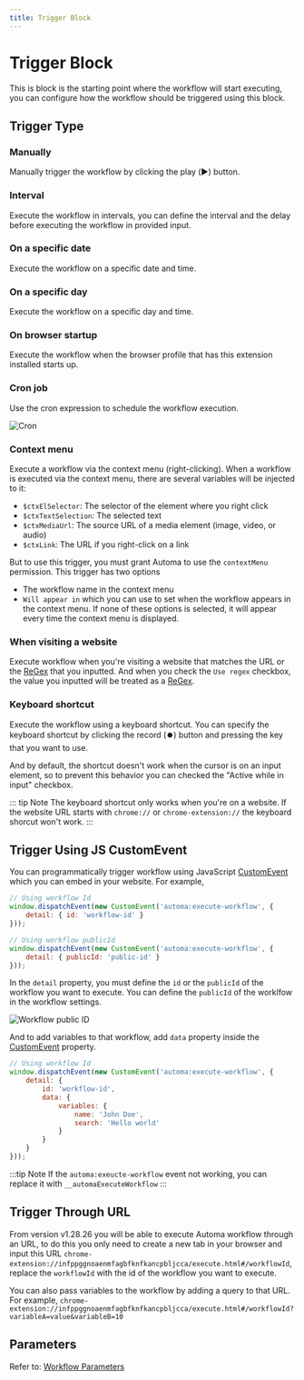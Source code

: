 ```yaml
---
title: Trigger Block
---
```


# Trigger Block
This is block is the starting point where the workflow will start executing, you can configure how the workflow should be triggered using this block.

## Trigger Type
### Manually
Manually trigger the workflow by clicking the play (▶️) button.

### Interval
Execute the workflow in intervals, you can define the interval and the delay before executing the workflow in provided input.

### On a specific date
Execute the workflow on a specific date and time.

### On a specific day
Execute the workflow on a specific day and time.

### On browser startup
Execute the workflow when the browser profile that has this extension installed starts up.

### Cron job
Use the cron expression to schedule the workflow execution.

![Cron](https://user-images.githubusercontent.com/22908993/192127832-38b73b5f-1bd0-458c-8a1c-311d85e2446b.png)

### Context menu
Execute a workflow via the context menu (right-clicking). When a workflow is executed via the context menu, there are several variables will be injected to it:

- `$ctxElSelector`: The selector of the element where you right click
- `$ctxTextSelection`: The selected text
- `$ctxMediaUrl`: The source URL of a media element (image, video, or audio)
- `$ctxLink`: The URL if you right-click on a link

But to use this trigger, you must grant Automa to use the `contextMenu` permission. This trigger has two options

- The workflow name in the context menu
- `Will appear in` which you can use to set when the workflow appears in the context menu. If none of these options is selected, it will appear every time the 
context menu is displayed.

### When visiting a website
Execute workflow when you're visiting a website that matches the URL or the [ReGex](https://developer.mozilla.org/en-US/docs/Web/JavaScript/Guide/Regular_Expressions) that you inputted.
And when you check the `Use regex` checkbox, the value you inputted will be treated as a [ReGex](https://developer.mozilla.org/en-US/docs/Web/JavaScript/Guide/Regular_Expressions).

### Keyboard shortcut
Execute the workflow using a keyboard shortcut. You can specify the keyboard shortcut by clicking the record (⏺️) button and pressing the key that you want to use.

And by default, the shortcut doesn't work when the cursor is on an input element, so to prevent this behavior you can checked the "Active while in input" checkbox.

::: tip Note
The keyboard shortcut only works when you're on a website. If the website URL starts with `chrome://` or `chrome-extension://` the keyboard shorcut won't work.
:::

## Trigger Using JS CustomEvent
You can programmatically trigger workflow using JavaScript [CustomEvent](https://developer.mozilla.org/en-US/docs/Web/API/CustomEvent) which you can embed in your website. For example,
```js
// Using workflow Id
window.dispatchEvent(new CustomEvent('automa:execute-workflow', {
	detail: { id: 'workflow-id' }
}));

// Using workflow publicId
window.dispatchEvent(new CustomEvent('automa:execute-workflow', {
	detail: { publicId: 'public-id' }
}));
```
In the `detail` property, you must define the `id` or the `publicId` of the workflow you want to execute. You can define the `publicId` of the worklfow in the workflow settings. 

![Workflow public ID](https://res.cloudinary.com/chat-story/image/upload/v1660102318/automa/NVIDIA_Share_rWFjFA6ooQ_h3rtoq.png)

And to add variables to that workflow, add `data` property inside the [CustomEvent](https://developer.mozilla.org/en-US/docs/Web/API/CustomEvent) property. 
```js
// Using workflow Id
window.dispatchEvent(new CustomEvent('automa:execute-workflow', {
	detail: { 
		id: 'workflow-id',
		data: {
			variables: {
				name: 'John Doe',
				search: 'Hello world'
			}
		} 
	}
}));
```

:::tip Note
If the `automa:exeucte-workflow` event not working, you can replace it with `__automaExecuteWorkflow`
:::

## Trigger Through URL
From version v1.28.26 you will be able to execute Automa workflow through an URL, to do this you only need to create a new tab in your browser and input this URL `chrome-extension://infppggnoaenmfagbfknfkancpbljcca/execute.html#/workflowId`, replace the `workflowId` with the id of the workflow you want to execute.

You can also pass variables to the workflow by adding a query to that URL. For example, `chrome-extension://infppggnoaenmfagbfknfkancpbljcca/execute.html#/workflowId?variableA=value&variableB=10`

## Parameters
Refer to: [Workflow Parameters](../workflow/parameters.md)
